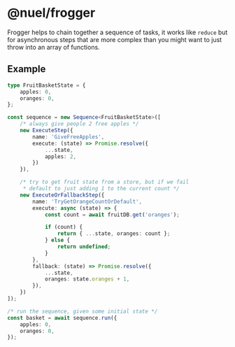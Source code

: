 # @nuel/frogger
Frogger helps to chain together a sequence of tasks, it works like `reduce` but for asynchronous steps that are more complex than you might want to just throw into an array of functions.

## Example
```typescript
type FruitBasketState = {
    apples: 0,
    oranges: 0,
};

const sequence = new Sequence<FruitBasketState>([
    /* always give people 2 free apples */
    new ExecuteStep({
        name: 'GiveFreeApples',
        execute: (state) => Promise.resolve({
            ...state,
            apples: 2,
        })
    }),

    /* try to get fruit state from a store, but if we fail
     * default to just adding 1 to the current count */
    new ExecuteOrFallbackStep({
        name: 'TryGetOrangeCountOrDefault',
        execute: async (state) => {
            const count = await fruitDB.get('oranges');

            if (count) {
                return { ...state, oranges: count };
            } else {
                return undefined;
            }
        },
        fallback: (state) => Promise.resolve({
            ...state,
            oranges: state.oranges + 1,
        }),
    })
]);

/* run the sequence, given some initial state */
const basket = await sequence.run({ 
    apples: 0, 
    oranges: 0,
});
```
